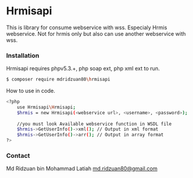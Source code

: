 # Hrmisapi

This is library for consume webservice with wss. Especialy Hrmis webservice.
Not for hrmis only but also can use another webservice with wss.

### Installation

Hrmisapi requires phpv5.3.+, php soap ext, php xml ext to run.

```sh
$ composer require mdridzuan80\hrmisapi
```

How to use in code.
```sh
<?php
    use Hrmisapi\Hrmisapi;
    $hrmis = new Hrmisapi(<webservice url>, <username>, <password>);
    
    //you must look Available webservice function in WSDL file
    $hrmis->GetUserInfo()->xml(); // Output in xml format
    $hrmis->GetUserInfo()->arr(); // Output in array format
?>
```
### Contact
Md Ridzuan bin Mohammad Latiah
md.ridzuan80@gmail.com
